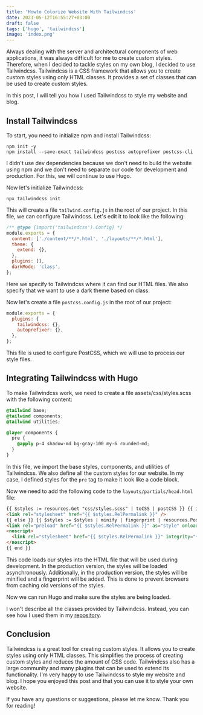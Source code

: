 ```yaml
---
title: 'Howto Colorize Website With Tailwindcss'
date: 2023-05-12T16:55:27+03:00
draft: false
tags: ['hugo', 'tailwindcss']
image: 'index.png'
---
```


Always dealing with the server and architectural components of web applications, it was always difficult for me to
create custom styles. Therefore, when I decided to tackle styles on my own blog, I decided to use Tailwindcss.
Tailwindcss is a CSS framework that allows you to create custom styles using only HTML classes. It provides a set of
classes that can be used to create custom styles.

In this post, I will tell you how I used Tailwindcss to style my website and blog.

<!--more-->

## Install Tailwindcss

To start, you need to initialize npm and install Tailwindcss:

```shell
npm init -y
npm install --save-exact tailwindcss postcss autoprefixer postcss-cli
```

I didn't use dev dependencies because we don't need to build the website using npm and we don't need to separate our
code for development and production. For this, we will continue to use Hugo.

Now let's initialize Tailwindcss:

```shell
npx tailwindcss init
```

This will create a file `tailwind.config.js` in the root of our project. In this file, we can configure Tailwindcss.
Let's edit it to look like the following:

```js
/** @type {import('tailwindcss').Config} */
module.exports = {
  content: ['./content/**/*.html', './layouts/**/*.html'],
  theme: {
    extend: {},
  },
  plugins: [],
  darkMode: 'class',
};
```

Here we specify to Tailwindcss where it can find our HTML files. We also specify that we want to use a dark theme based
on class.

Now let's create a file `postcss.config.js` in the root of our project:

```js
module.exports = {
  plugins: {
    tailwindcss: {},
    autoprefixer: {},
  },
};
```

This file is used to configure PostCSS, which we will use to process our style files.

## Integrating Tailwindcss with Hugo

To make Tailwindcss work, we need to create a file assets/css/styles.scss with the following content:

```scss
@tailwind base;
@tailwind components;
@tailwind utilities;

@layer components {
  pre {
    @apply p-4 shadow-md bg-gray-100 my-6 rounded-md;
  }
}
```

In this file, we import the base styles, components, and utilities of Tailwindcss. We also define all the custom styles
for our website. In my case, I defined styles for the `pre` tag to make it look like a code block.

Now we need to add the following code to the `layouts/partials/head.html` file:

```html
{{ $styles := resources.Get "css/styles.scss" | toCSS | postCSS }} {{ if .Site.IsServer }}
<link rel="stylesheet" href="{{ $styles.RelPermalink }}" />
{{ else }} {{ $styles := $styles | minify | fingerprint | resources.PostProcess }}
<link rel="preload" href="{{ $styles.RelPermalink }}" as="style" onload="this.onload=null;this.rel='stylesheet'" />
<noscript>
  <link rel="stylesheet" href="{{ $styles.RelPermalink }}" integrity="{{ $styles.Data.Integrity }}" />
</noscript>
{{ end }}
```

This code loads our styles into the HTML file that will be used during development. In the production version, the
styles will be loaded asynchronously. Additionally, in the production version, the styles will be minified and a
fingerprint will be added. This is done to prevent browsers from caching old versions of the styles.

Now we can run Hugo and make sure the styles are being loaded.

I won't describe all the classes provided by Tailwindcss. Instead, you can see how I used them in my
[repository](https://github.com/andrewmolyuk/andrew.molyuk.com).

## Conclusion

Tailwindcss is a great tool for creating custom styles. It allows you to create styles using only HTML classes. This
simplifies the process of creating custom styles and reduces the amount of CSS code. Tailwindcss also has a large
community and many plugins that can be used to extend its functionality. I'm very happy to use Tailwindcss to style my
website and blog. I hope you enjoyed this post and that you can use it to style your own website.

If you have any questions or suggestions, please let me know. Thank you for reading!
